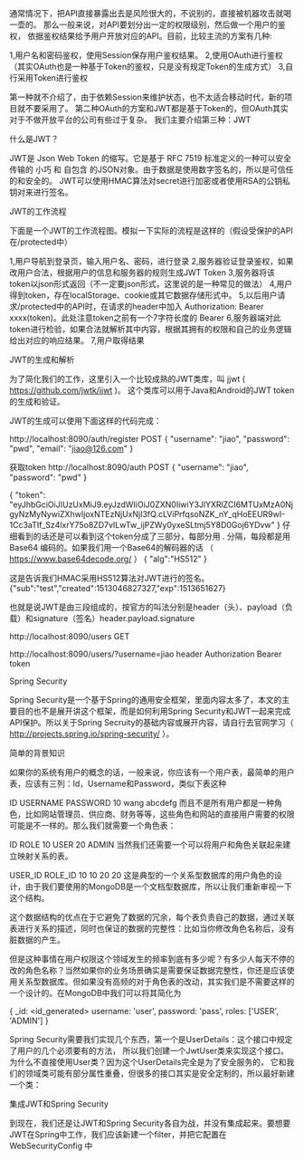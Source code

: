 

通常情况下，把API直接暴露出去是风险很大的，不说别的，直接被机器攻击就喝一壶的。
那么一般来说，对API要划分出一定的权限级别，然后做一个用户的鉴权，
依据鉴权结果给予用户开放对应的API。目前，比较主流的方案有几种:

1,用户名和密码鉴权，使用Session保存用户鉴权结果。
2,使用OAuth进行鉴权（其实OAuth也是一种基于Token的鉴权，只是没有规定Token的生成方式）
3,自行采用Token进行鉴权

第一种就不介绍了，由于依赖Session来维护状态，也不太适合移动时代，新的项目就不要采用了。
第二种OAuth的方案和JWT都是基于Token的，但OAuth其实对于不做开放平台的公司有些过于复杂。
我们主要介绍第三种：JWT

什么是JWT？

JWT是 Json Web Token 的缩写。它是基于 RFC 7519 标准定义的一种可以安全传输的 
小巧 和 自包含 的JSON对象。由于数据是使用数字签名的，所以是可信任的和安全的。
JWT可以使用HMAC算法对secret进行加密或者使用RSA的公钥私钥对来进行签名。

JWT的工作流程

下面是一个JWT的工作流程图。模拟一下实际的流程是这样的（假设受保护的API在/protected中）

1,用户导航到登录页，输入用户名、密码，进行登录
2,服务器验证登录鉴权，如果改用户合法，根据用户的信息和服务器的规则生成JWT Token
3,服务器将该token以json形式返回（不一定要json形式，这里说的是一种常见的做法）
4,用户得到token，存在localStorage、cookie或其它数据存储形式中。
5,以后用户请求/protected中的API时，在请求的header中加入 Authorization: Bearer xxxx(token)。此处注意token之前有一个7字符长度的 Bearer
6,服务器端对此token进行检验，如果合法就解析其中内容，根据其拥有的权限和自己的业务逻辑给出对应的响应结果。
7,用户取得结果


JWT的生成和解析

为了简化我们的工作，这里引入一个比较成熟的JWT类库，叫 jjwt ( https://github.com/jwtk/jjwt )。
这个类库可以用于Java和Android的JWT token的生成和验证。

JWT的生成可以使用下面这样的代码完成：

http://localhost:8090/auth/register POST
{
  "username": "jiao",
  "password": "pwd",
  "email": "jiao@126.com"
}

获取token
http://localhost:8090/auth POST
{
  "username": "jiao",
  "password": "pwd"
}

{
    "token": "eyJhbGciOiJIUzUxMiJ9.eyJzdWIiOiJ0ZXN0IiwiY3JlYXRlZCI6MTUxMzA0NjgyNzMyNywiZXhwIjoxNTEzNjUxNjI3fQ.cLViPrfqsoNZK_nY_qHoEEUR9wI-1Cc3aTIf_Sz4lxrY75o8ZD7vILwTw_ijPZWy0yxeSLtmj5Y8D0Goj6YDvw"
}
仔细看到的话还是可以看到这个token分成了三部分，每部分用 . 分隔，每段都是用 Base64 编码的。如果我们用一个Base64的解码器的话 （ https://www.base64decode.org/ ）
{
    "alg":"HS512"
}

这是告诉我们HMAC采用HS512算法对JWT进行的签名。
{"sub":"test","created":1513046827327,"exp":1513651627}

也就是说JWT是由三段组成的，按官方的叫法分别是header（头）、payload（负载）和signature（签名）header.payload.signature


http://localhost:8090/users GET

http://localhost:8090/users/?username=jiao
header 
Authorization Bearer token


Spring Security

Spring Security是一个基于Spring的通用安全框架，里面内容太多了，本文的主要目的也不是展开讲这个框架，而是如何利用Spring Security和JWT一起来完成API保护。所以关于Spring Secruity的基础内容或展开内容，请自行去官网学习（ http://projects.spring.io/spring-security/ ）。

简单的背景知识

如果你的系统有用户的概念的话，一般来说，你应该有一个用户表，最简单的用户表，应该有三列：Id，Username和Password，类似下表这种

ID	USERNAME	PASSWORD
10	wang	abcdefg
而且不是所有用户都是一种角色，比如网站管理员、供应商、财务等等，这些角色和网站的直接用户需要的权限可能是不一样的。那么我们就需要一个角色表：

ID	ROLE
10	USER
20	ADMIN
当然我们还需要一个可以将用户和角色关联起来建立映射关系的表。

USER_ID	ROLE_ID
10	10
20	20
这是典型的一个关系型数据库的用户角色的设计，由于我们要使用的MongoDB是一个文档型数据库，所以让我们重新审视一下这个结构。

这个数据结构的优点在于它避免了数据的冗余，每个表负责自己的数据，通过关联表进行关系的描述，同时也保证的数据的完整性：比如当你修改角色名称后，没有脏数据的产生。

但是这种事情在用户权限这个领域发生的频率到底有多少呢？有多少人每天不停的改的角色名称？当然如果你的业务场景确实是需要保证数据完整性，你还是应该使用关系型数据库。但如果没有高频的对于角色表的改动，其实我们是不需要这样的一个设计的。在MongoDB中我们可以将其简化为

{
  _id: <id_generated>
  username: 'user',
  password: 'pass',
  roles: ['USER', 'ADMIN']
}

Spring Security需要我们实现几个东西，第一个是UserDetails：这个接口中规定了用户的几个必须要有的方法，
所以我们创建一个JwtUser类来实现这个接口。为什么不直接使用User类？因为这个UserDetails完全是为了安全服务的，
它和我们的领域类可能有部分属性重叠，但很多的接口其实是安全定制的，所以最好新建一个类：

集成JWT和Spring Security

到现在，我们还是让JWT和Spring Security各自为战，并没有集成起来。要想要JWT在Spring中工作，我们应该新建一个filter，并把它配置在 WebSecurityConfig 中





